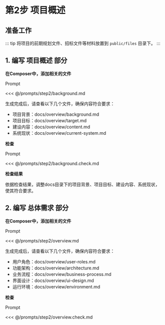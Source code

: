 # 第2步 项目概述

## 准备工作

::: tip
将项目的前期规划文件、招标文件等材料放置到 `public/files` 目录下。
:::

## 1. 编写 **项目概述** 部分

**在Composer中，添加相关的文件**

Prompt

<<< @/prompts/step2/background.md

生成完成后，请查看以下几个文件，确保内容符合要求：

- 项目背景：docs/overview/background.md
- 项目目标：docs/overview/target.md
- 建设内容：docs/overview/content.md
- 系统现状：docs/overview/current-system.md

**检查**

Prompt

<<< @/prompts/step2/background.check.md

**检查结果**

依据检查结果，调整docs目录下的项目背景、项目目标、建设内容、系统现状，使其符合要求。

## 2. 编写 **总体需求** 部分

**在Composer中，添加相关的文件**

Prompt

<<< @/prompts/step2/overview.md

生成完成后，请查看以下几个文件，确保内容符合要求：

- 用户角色：docs/overview/user-roles.md
- 功能架构：docs/overview/architecture.md
- 业务流程：docs/overview/business-process.md
- 界面设计：docs/overview/ui-design.md
- 运行环境：docs/overview/environment.md

**检查**

Prompt

<<< @/prompts/step2/overview.check.md

